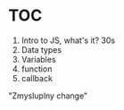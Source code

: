 # TOC
1. Intro to JS, what's it? 30s
2. Data types
3. Variables
4. function
5. callback


"Zmysluplny change"
